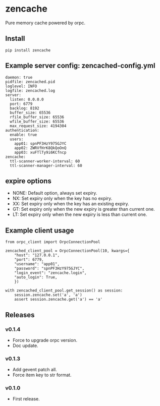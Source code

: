 # zencache

Pure memory cache powered by orpc.

## Install

```
pip install zencache
```

## Example server config: zencached-config.yml

```
daemon: true
pidfile: zencached.pid
loglevel: INFO
logfile: zencached.log
server:
  listen: 0.0.0.0
  port: 6779
  backlog: 8192
  buffer_size: 65536
  rfile_buffer_size: 65536
  wfile_buffer_size: 65536
  max_request_size: 4194304
authentication:
  enable: true
  users:
    app01: spnPF3HzY975GJYC
    app02: ZWRVfHrK8QkQoOnQ
    app03: xuFTlTy9i6KCfncp
zencache:
  ttl-scanner-worker-interval: 60
  ttl-scanner-manager-interval: 60
```

## expire options

- NONE: Default option, always set expiry.
- NX: Set expiry only when the key has no expiry.
- XX: Set expiry only when the key has an existing expiry.
- GT: Set expiry only when the new expiry is greater than current one.
- LT: Set expiry only when the new expiry is less than current one.

## Example client usage

```
from orpc_client import OrpcConnectionPool

zencached_client_pool = OrpcConnectionPool(10, kwargs={
    "host": "127.0.0.1",
    "port": 6779,
    "username": "app01",
    "password": "spnPF3HzY975GJYC",
    "login_event": "zencache.login",
    "auto_login": True,
    })

with zencached_client_pool.get_session() as session:
    session.zencache.set('a', 'a')
    assert session.zencache.get('a') == 'a'
```

## Releases

### v0.1.4

- Force to upgrade orpc version.
- Doc update.

### v0.1.3

- Add gevent patch all.
- Force item key to str format.

### v0.1.0

- First release.
